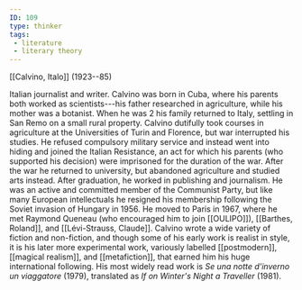 ```yaml
---
ID: 109
type: thinker
tags: 
 - literature
 - literary theory
---
```


[[Calvino, Italo]] 
(1923--85)


Italian journalist and writer. Calvino was born in Cuba, where his
parents both worked as scientists---his father researched in
agriculture, while his mother was a botanist. When he was 2 his family
returned to Italy, settling in San Remo on a small rural property.
Calvino dutifully took courses in agriculture at the Universities of
Turin and Florence, but war interrupted his studies. He refused
compulsory military service and instead went into hiding and joined the
Italian Resistance, an act for which his parents (who supported his
decision) were imprisoned for the duration of the war. After the war he
returned to university, but abandoned agriculture and studied arts
instead. After graduation, he worked in publishing and journalism. He
was an active and committed member of the Communist Party, but like many
European intellectuals he resigned his membership following the Soviet
invasion of Hungary in 1956. He moved to Paris in 1967, where he met
Raymond Queneau (who encouraged him to join
[[OULIPO]]), [[Barthes, Roland]], and [[Lévi-Strauss, Claude]]. Calvino
wrote a wide variety of fiction and non-fiction, and though some of his
early work is realist in style, it is his later more experimental work,
variously labelled
[[postmodern]], [[magical realism]], and
[[metafiction]], that
earned him his huge international following. His most widely read work
is *Se una notte d'inverno un viaggatore* (1979), translated as *If on
Winter's Night a Traveller* (1981).

